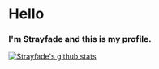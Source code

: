 # Hello
### I'm Strayfade and this is my profile.

[![Strayfade's github stats](https://github-readme-stats.vercel.app/api?username=Strayfade&show_icons=true&theme=dark)](https://github.com/anuraghazra/github-readme-stats)
